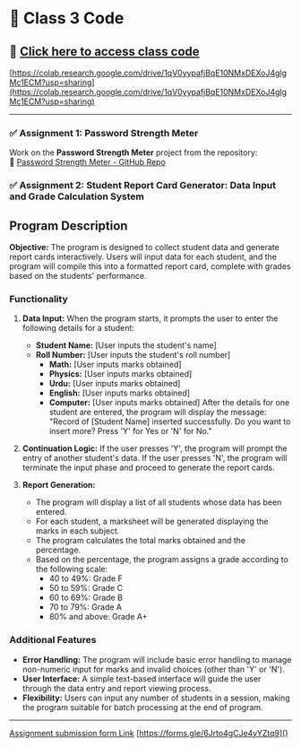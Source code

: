# 📌 Class 3 Code 
## 🔗 [Click here to access class code](https://colab.research.google.com/drive/1qV0yypafjBqE10NMxDEXoJ4glgMc1ECM?usp=sharing)
[https://colab.research.google.com/drive/1qV0yypafjBqE10NMxDEXoJ4glgMc1ECM?usp=sharing](https://colab.research.google.com/drive/1qV0yypafjBqE10NMxDEXoJ4glgMc1ECM?usp=sharing)

---

### ✅ Assignment 1: Password Strength Meter  
Work on the **Password Strength Meter** project from the repository:  
🔗 [Password Strength Meter - GitHub Repo](https://github.com/panaversity/learn-modern-ai-python/tree/main/CLASS_PROJECTS/02_password_strength_meter)

### ✅ Assignment 2: Student Report Card Generator: Data Input and Grade Calculation System

## Program Description
**Objective:** The program is designed to collect student data and generate report cards interactively. Users will input data for each student, and the program will compile this into a formatted report card, complete with grades based on the students' performance.

### Functionality
1. **Data Input:** When the program starts, it prompts the user to enter the following details for a student:
   - **Student Name:** [User inputs the student's name]
   - **Roll Number:** [User inputs the student's roll number]
     - **Math:** [User inputs marks obtained]
     - **Physics:** [User inputs marks obtained]
     - **Urdu:** [User inputs marks obtained]
     - **English:** [User inputs marks obtained]
     - **Computer:** [User inputs marks obtained]
   After the details for one student are entered, the program will display the message:
   "Record of [Student Name] inserted successfully. Do you want to insert more? Press 'Y' for Yes or 'N' for No."

2. **Continuation Logic:** If the user presses 'Y', the program will prompt the entry of another student's data. If the user presses 'N', the program will terminate the input phase and proceed to generate the report cards.

3. **Report Generation:**
   - The program will display a list of all students whose data has been entered.
   - For each student, a marksheet will be generated displaying the marks in each subject.
   - The program calculates the total marks obtained and the percentage.
   - Based on the percentage, the program assigns a grade according to the following scale:
     - 40 to 49%: Grade F
     - 50 to 59%: Grade C
     - 60 to 69%: Grade B
     - 70 to 79%: Grade A
     - 80% and above: Grade A+

### Additional Features
- **Error Handling:** The program will include basic error handling to manage non-numeric input for marks and invalid choices (other than 'Y' or 'N').
- **User Interface:** A simple text-based interface will guide the user through the data entry and report viewing process.
- **Flexibility:** Users can input any number of students in a session, making the program suitable for batch processing at the end of program.

---

[Assignment submission form Link](https://forms.gle/6Jrto4gCJe4yYZtq9)
[https://forms.gle/6Jrto4gCJe4yYZtq9]()
